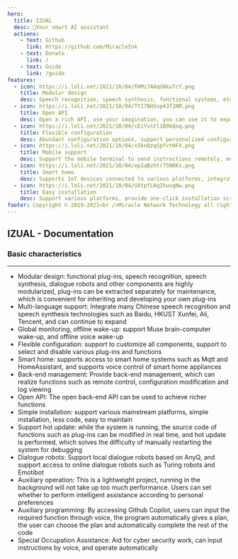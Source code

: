 ```yaml
---
hero:
  title: IZUAL
  desc: 🍂Your smart AI assistant
  actions:
    - text: Github
      link: https://github.com/MiracleInk
    - text: Donate
      link: /
    - text: Guide
      link: /guide
features:
  - icon: https://i.loli.net/2021/10/04/FHMz7A8qGNkuTcY.png
    title: Modular design
    desc: Speech recognition, speech synthesis, functional systems, etc. have all achieved a high degree of modularity, which is convenient to inherit and develop your own plug-ins, and you can quickly get started
  - icon: https://i.loli.net/2021/10/04/TYI7BHSop43f2NM.png
    title: Open API
    desc: Open a rich API, use your imagination, you can use it to expand more functions, or you can customize a set of your own control terminal
  - icon: https://i.loli.net/2021/10/04/cEiYvstl1B9kQoq.png
    title: Flexible configuration
    desc: Abundant configuration options, support personalized configuration, ranging from expanding your own functions to configuring global functions, configuration is simple and fast
  - icon: https://i.loli.net/2021/10/04/x5knQzqSpfvtHFX.png
    title: Mobile support
    desc: Support the mobile terminal to send instructions remotely, monitor or modify the configuration in real time, and use it at any time when going out
  - icon: https://i.loli.net/2021/10/04/ep1qBzhtr75NRKs.png
    title: Smart home
    desc: Supports IoT devices connected to various platforms, integrated control terminals, and one-click deployment
  - icon: https://i.loli.net/2021/10/04/UXtpfLHqIhuvgNw.png
    title: Easy installation
    desc: Support various platforms, provide one-click installation script and exclusive client
footer: Copyright © 2019-2021<br />Miracle Network Technology all rights reserved
---
```


## IZUAL - Documentation

### Basic characteristics

---

- Modular design: functional plug-ins, speech recognition, speech synthesis, dialogue robots and other components are highly modularized, plug-ins can be extracted separately for maintenance, which is convenient for inheriting and developing your own plug-ins
- Multi-language support: Integrate many Chinese speech recognition and speech synthesis technologies such as Baidu, HKUST Xunfei, Ali, Tencent, and can continue to expand
- Global monitoring, offline wake-up: support Muse brain-computer wake-up, and offline voice wake-up
- Flexible configuration: support to customize all components, support to select and disable various plug-ins and functions
- Smart home: supports access to smart home systems such as Mqtt and HomeAssistant, and supports voice control of smart home appliances
- Back-end management: Provide back-end management, which can realize functions such as remote control, configuration modification and log viewing
- Open API: The open back-end API can be used to achieve richer functions
- Simple installation: support various mainstream platforms, simple installation, less code, easy to maintain
- Support hot update: while the system is running, the source code of functions such as plug-ins can be modified in real time, and hot update is performed, which solves the difficulty of manually restarting the system for debugging
- Dialogue robots: Support local dialogue robots based on AnyQ, and support access to online dialogue robots such as Turing robots and Emotibot
- Auxiliary operation: This is a lightweight project, running in the background will not take up too much performance. Users can set whether to perform intelligent assistance according to personal preferences
- Auxiliary programming: By accessing Github Copilot, users can input the required function through voice, the program automatically gives a plan, the user can choose the plan and automatically complete the rest of the code
- Special Occupation Assistance: Aid for cyber security work, can input instructions by voice, and operate automatically

